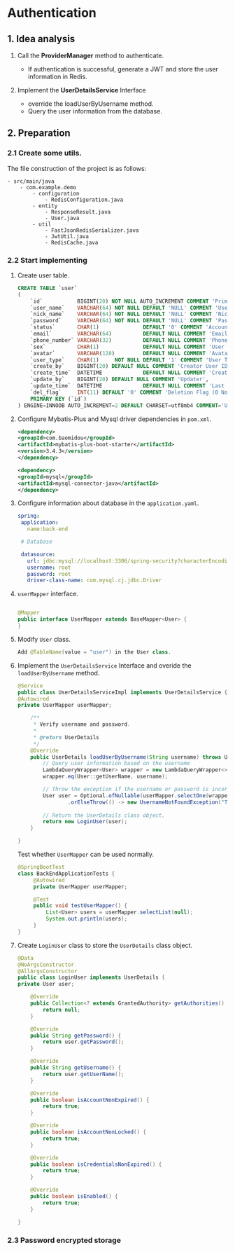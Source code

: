 # Authentication

## 1. Idea analysis

1. Call the **ProviderManager** method to authenticate.
    - If authentication is successful, generate a JWT and store the user information in Redis.

2. Implement the **UserDetailsService** Interface
    - override the loadUserByUsername method.
    - Query the user information from the database.

## 2. Preparation

### 2.1 Create some utils.

The file construction of the project is as follows:

```
- src/main/java
    - com.example.demo
        - configuration          
            - RedisConfiguration.java
        - entity
            - ResponseResult.java
            - User.java
        - util                   
            - FastJsonRedisSerializer.java
            - JwtUtil.java
            - RedisCache.java
```

### 2.2 Start implementing

1. Create user table.
   ```SQL
   CREATE TABLE `user`
   (
       `id`           BIGINT(20) NOT NULL AUTO_INCREMENT COMMENT 'Primary Key',
       `user_name`    VARCHAR(64) NOT NULL DEFAULT 'NULL' COMMENT 'Username',
       `nick_name`    VARCHAR(64) NOT NULL DEFAULT 'NULL' COMMENT 'Nickname',
       `password`     VARCHAR(64) NOT NULL DEFAULT 'NULL' COMMENT 'Password',
       `status`       CHAR(1)              DEFAULT '0' COMMENT 'Account Status (0 Active 1 Inactive)',
       `email`        VARCHAR(64)          DEFAULT NULL COMMENT 'Email',
       `phone_number` VARCHAR(32)          DEFAULT NULL COMMENT 'Phone Number',
       `sex`          CHAR(1)              DEFAULT NULL COMMENT 'User Gender (0 Male, 1 Female, 2 Unknown)',
       `avatar`       VARCHAR(128)         DEFAULT NULL COMMENT 'Avatar',
       `user_type`    CHAR(1)     NOT NULL DEFAULT '1' COMMENT 'User Type (0 Administrator, 1 Regular User)',
       `create_by`    BIGINT(20) DEFAULT NULL COMMENT 'Creator User ID',
       `create_time`  DATETIME             DEFAULT NULL COMMENT 'Creation Time',
       `update_by`    BIGINT(20) DEFAULT NULL COMMENT 'Updater',
       `update_time`  DATETIME             DEFAULT NULL COMMENT 'Last Modified Time',
       `del_flag`     INT(11) DEFAULT '0' COMMENT 'Deletion Flag (0 Not Deleted, 1 Deleted)',
       PRIMARY KEY (`id`)
   ) ENGINE=INNODB AUTO_INCREMENT=2 DEFAULT CHARSET=utf8mb4 COMMENT='Users Table'
   ```
2. Configure Mybatis-Plus and Mysql driver dependencies in `pom.xml`.
   ```xml
   <dependency>
   <groupId>com.baomidou</groupId>
   <artifactId>mybatis-plus-boot-starter</artifactId>
   <version>3.4.3</version>
   </dependency>
   
   <dependency>
   <groupId>mysql</groupId>
   <artifactId>mysql-connector-java</artifactId>
   </dependency>
   ```
3. Configure information about database in the `application.yaml`.
   ```yaml
   spring:
    application:
      name:back-end
   
    # Database
   
    datasource:
      url: jdbc:mysql://localhost:3306/spring-security?characterEncoding=utf8&serverTimezone=UTC
      username: root
      password: root
      driver-class-name: com.mysql.cj.jdbc.Driver
   ```
4. `userMapper` interface.
   ```java

   @Mapper
   public interface UserMapper extends BaseMapper<User> {
   }
   
   ```
5. Modify `User` class.
   ```java
   Add @TableName(value = "user") in the User class.
   ```
6. Implement the `UserDetailsService` Interface and overide the `loadUserByUsername` method.
   ```java
   @Service
   public class UserDetailsServiceImpl implements UserDetailsService {
   @Autowired
   private UserMapper userMapper;
   
       /**
        * Verify username and password.
        *
        * @return UserDetails
        */
       @Override
       public UserDetails loadUserByUsername(String username) throws UsernameNotFoundException {
           // Query user information based on the username
           LambdaQueryWrapper<User> wrapper = new LambdaQueryWrapper<>();
           wrapper.eq(User::getUserName, username);
   
           // Throw the exception if the username or password is incorrect.
           User user = Optional.ofNullable(userMapper.selectOne(wrapper))
                   .orElseThrow(() -> new UsernameNotFoundException("The user name or password is incorrect"));
            
           // Return the UserDetails class object.
           return new LoginUser(user);
       }
   
   }
   
   ```

   Test whether `UserMapper` can be used normally.
   ```java
   @SpringBootTest
   class BackEndApplicationTests {
        @Autowired
        private UserMapper userMapper;
   
        @Test
        public void testUserMapper() {
            List<User> users = userMapper.selectList(null);
            System.out.println(users);
        }
   }
   ```

7. Create `LoginUser` class to store the `UserDetails` class object.
   ```java
   @Data
   @NoArgsConstructor
   @AllArgsConstructor
   public class LoginUser implements UserDetails {
   private User user;
   
       @Override
       public Collection<? extends GrantedAuthority> getAuthorities() {
           return null;
       }
   
       @Override
       public String getPassword() {
           return user.getPassword();
       }
   
       @Override
       public String getUsername() {
           return user.getUserName();
       }
   
       @Override
       public boolean isAccountNonExpired() {
           return true;
       }
   
       @Override
       public boolean isAccountNonLocked() {
           return true;
       }
   
       @Override
       public boolean isCredentialsNonExpired() {
           return true;
       }
   
       @Override
       public boolean isEnabled() {
           return true;
       }
   
   }
   
   ```

### 2.3 Password encrypted storage



